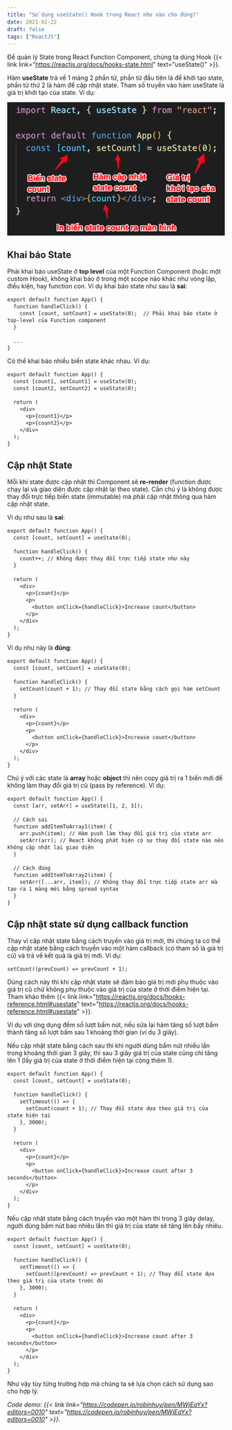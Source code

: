 ```yaml
---
title: "Sử dụng useState() Hook trong React như nào cho đúng?"
date: 2021-02-22
draft: false
tags: ["ReactJS"]
---
```


Để quản lý State trong React Function Component, chúng ta dùng Hook {{< link link="https://reactjs.org/docs/hooks-state.html" text="useState()" >}}.

Hàm **useState** trả về 1 mảng 2 phần tử, phần tử đầu tiên là để khởi tạo state, phần tử thứ 2 là hàm để cập nhật state. Tham số truyền vào hàm useState là giá trị khởi tạo của state. Ví dụ:

![React Hook useState](/images/react-hook-usestate.png)

## Khai báo State

Phải khai báo useState ở **top level** của một Function Component (hoặc một custom Hook), không khai báo ở trong một scope nào khác như vòng lặp, điều kiện, hay function con. Ví dụ khai báo state như sau là **sai**:

```react
export default function App() {
  function handleClick() {
    const [count, setCount] = useState(0);  // Phải khai báo state ở top-level của Function component
  }

  ...
}
```

Có thể khai báo nhiều biến state khác nhau. Ví dụ:

```react
export default function App() {
  const [count1, setCount1] = useState(0);
  const [count2, setCount2] = useState(0);

  return (
    <div>
      <p>{count1}</p>
      <p>{count2}</p>
    </div>
  );
}
```

## Cập nhật State

Mỗi khi state được cập nhật thì Component sẽ **re-render** (function được chạy lại và giao diện được cập nhật lại theo state). Cần chú ý là không được thay đổi trực tiếp biến state (immutable) mà phải cập nhật thông qua hàm cập nhật state.

Ví dụ như sau là **sai**:

```react
export default function App() {
  const [count, setCount] = useState(0);

  function handleClick() {
    count++; // Không được thay đổi trực tiếp state như này
  }

  return (
    <div>
      <p>{count}</p>
      <p>
        <button onClick={handleClick}>Increase count</button>
      </p>
    </div>
  );
}
```

Ví dụ như này là **đúng**:

```react
export default function App() {
  const [count, setCount] = useState(0);

  function handleClick() {
    setCount(count + 1); // Thay đổi state bằng cách gọi hàm setCount
  }

  return (
    <div>
      <p>{count}</p>
      <p>
        <button onClick={handleClick}>Increase count</button>
      </p>
    </div>
  );
}
```

Chú ý với các state là **array** hoặc **object** thì nên copy giá trị ra 1 biến mới để không làm thay đổi giá trị cũ (pass by reference). Ví dụ:

```react
export default function App() {
  const [arr, setArr] = useState([1, 2, 3]);

  // Cách sai
  function addItemToArray1(item) {
    arr.push(item); // Hàm push làm thay đổi giá trị của state arr
    setArr(arr); // React không phát hiện có sự thay đổi state nào nên không cập nhật lại giao diện
  }

  // Cách đúng
  function addItemToArray2(item) {
    setArr([...arr, item]); // Không thay đổi trực tiếp state arr mà tạo ra 1 mảng mới bằng spread syntax
  }
}
```

## Cập nhật state sử dụng callback function

Thay vì cập nhật state bằng cách truyền vào giá trị mới, thì chúng ta có thể cập nhật state bằng cách truyền vào một hàm callback (có tham số là giá trị cũ) và trả về kết quả là giá trị mới. Ví dụ:

```react
setCount((prevCount) => prevCount + 1);
```

Dùng cách này thì khi cập nhật state sẽ đảm bảo giá trị mới phụ thuộc vào giá trị cũ chứ không phụ thuộc vào giá trị của state ở thời điểm hiện tại. Tham khảo thêm {{< link link="https://reactjs.org/docs/hooks-reference.html#usestate" text="https://reactjs.org/docs/hooks-reference.html#usestate" >}}.

Ví dụ với ứng dụng đếm số lượt bấm nút, nếu sửa lại hàm tăng số lượt bấm thành tăng số lượt bấm sau 1 khoảng thời gian (ví dụ 3 giây).

Nếu cập nhật state bằng cách sau thì khi người dùng bấm nút nhiều lần trong khoảng thời gian 3 giây, thì sau 3 giây giá trị của state cũng chỉ tăng lên 1 (lấy giá trị của state ở thời điểm hiện tại cộng thêm 1).

```react
export default function App() {
  const [count, setCount] = useState(0);

  function handleClick() {
    setTimeout(() => {
      setCount(count + 1); // Thay đổi state dựa theo giá trị của state hiện tại
    }, 3000);
  }

  return (
    <div>
      <p>{count}</p>
      <p>
        <button onClick={handleClick}>Increase count after 3 seconds</button>
      </p>
    </div>
  );
}
```

Nếu cập nhật state bằng cách truyền vào một hàm thì trong 3 giây delay, người dùng bấm nút bao nhiêu lần thì giá trị của state sẽ tăng lên bấy nhiêu.

```react
export default function App() {
  const [count, setCount] = useState(0);

  function handleClick() {
    setTimeout(() => {
      setCount((prevCount) => prevCount + 1); // Thay đổi state dựa theo giá trị của state trước đó
    }, 3000);
  }

  return (
    <div>
      <p>{count}</p>
      <p>
        <button onClick={handleClick}>Increase count after 3 seconds</button>
      </p>
    </div>
  );
}
```

Như vậy tùy từng trường hợp mà chúng ta sẽ lựa chọn cách sử dụng sao cho hợp lý.

_Code demo: {{< link link="https://codepen.io/robinhuy/pen/MWjEaYx?editors=0010" text="https://codepen.io/robinhuy/pen/MWjEaYx?editors=0010" >}}._
